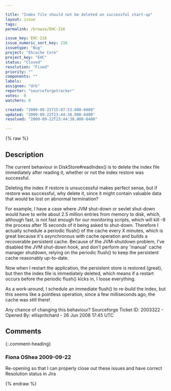 ```yaml
---

title: "Index file should not be deleted on successful start-up"
layout: issue
tags: 
permalink: /browse/EHC-216

issue_key: EHC-216
issue_numeric_sort_key: 216
issuetype: "Bug"
project: "Ehcache Core"
project_key: "EHC"
status: "Closed"
resolution: "Fixed"
priority: ""
components: ""
labels: 
assignee: "drb"
reporter: "sourceforgetracker"
votes:  0
watchers: 0

created: "2009-09-21T15:07:53.000-0400"
updated: "2009-09-22T23:44:38.000-0400"
resolved: "2009-09-22T23:44:38.000-0400"

---
```




{% raw %}



## Description

<div markdown="1" class="description">

The current behaviour in DiskStore#readIndex() is to delete the index file immediately after reading it, whether or not the index restore was successful.

Deleting the index if restore is unsuccessful makes perfect sense, but if restore was successful, why delete it, since it might contain valuable data that would be lost on abnormal termination?

For example, I have a case where JVM shut-down or sevlet shut-down would have to write about 2.5 million entries from memory to disk, which, although fast, is not fast enough for our monitoring scripts, which will kill -9 the process after 15 seconds of it being asked to shut-down. Therefore I actually schedule a periodic flush() of the cache every X minutes, which is great because it's asynchronous with cache operation and builds a recoverable persistent cache. Because of the JVM-shutdown problem, I've disabled the JVM shut-down hook, and don't perform any 'manual' cache manager shutdown, relying on the periodic flush() to keep the persistent cache reasonably up-to-date.

Now when I restart the application, the persistent store is restored (great), but then the index file is immediately deleted, which means if a restart occurs before the periodic flush() kicks in, I loose everything. 

As a work-around, I schedule an immediate flush() to re-build the index, but this seems like a pointless operation, since a few milliseconds ago, the cache was still there!

Any chance of changing this behaviour?
Sourceforge Ticket ID: 2003322 - Opened By: ellispritchard - 26 Jun 2008 17:45 UTC

</div>

## Comments


{:.comment-heading}
### **Fiona OShea** <span class="date">2009-09-22</span>

<div markdown="1" class="comment">

Re-opening so that I can properly close out these issues and have correct Resolution status in Jira

</div>



{% endraw %}
